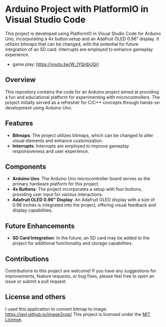 # Arduino Project with PlatformIO in Visual Studio Code

This project is developed using PlatformIO in Visual Studio Code for Arduino Uno, incorporating a 4x button setup and an Adafruit OLED 0.96" display. It utilizes bitmaps that can be changed, with the potential for future integration of an SD card. Interrupts are employed to enhance gameplay experience.
- game play: https://youtu.be/W_IYQnbUQrI

## Overview

This repository contains the code for an Arduino project aimed at providing a fun and educational platform for experimenting with microcontrollers. The project initially served as a refresher for C/C++ concepts through hands-on development using Arduino Uno.

## Features

- **Bitmaps**: The project utilizes bitmaps, which can be changed to alter visual elements and enhance customization.
- **Interrupts**: Interrupts are employed to improve gameplay responsiveness and user experience.

## Components

- **Arduino Uno**: The Arduino Uno microcontroller board serves as the primary hardware platform for this project.
- **4x Buttons**: The project incorporates a setup with four buttons, providing user input for various interactions.
- **Adafruit OLED 0.96" Display**: An Adafruit OLED display with a size of 0.96 inches is integrated into the project, offering visual feedback and display capabilities.

## Future Enhancements

- **SD Card Integration**: In the future, an SD card may be added to the project for additional functionality and storage capabilities.

## Contributions

Contributions to this project are welcome! If you have any suggestions for improvements, feature requests, or bug fixes, please feel free to open an issue or submit a pull request.

## License and others
I used this application to convert bitmap to image: https://javl.github.io/image2cpp/
This project is licensed under the [MIT License](LICENSE).
